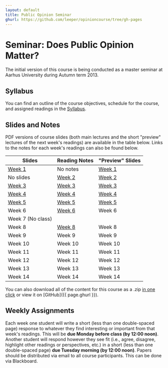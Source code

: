 ```yaml
---
layout: default
title: Public Opinion Seminar
ghurl: https://github.com/leeper/opinioncourse/tree/gh-pages
---
```


# Seminar: Does Public Opinion Matter? #

The initial version of this course is being conducted as a master seminar at Aarhus University during Autumn term 2013.

## Syllabus ##

You can find an outline of the course objectives, schedule for the course, and assigned readings in the [Syllabus](Syllabus.pdf).


## Slides and Notes ##

PDF versions of course slides (both main lectures and the short "preview" lectures of the next week's readings) are available in the table below. Links to the notes for each week's readings can also be found below.


| Slides                          | Reading Notes             | "Preview" Slides                |
| ------------------------------- | ------------------------- | ------------------------------- |
| [Week 1](Slides/Lecture1-1.pdf) | No notes                  | [Week 1](Slides/Lecture1-2.pdf) |
| No slides                       | [Week 2](Notes/Week2)  | [Week 2](Slides/Lecture2-2.pdf) |
| [Week 3](Slides/Lecture3-1.pdf) | [Week 3](Notes/Week3)  | [Week 3](Slides/Lecture3-2.pdf) |
| [Week 4](Slides/Lecture4-1.pdf) | [Week 4](Notes/Week4)  | [Week 4](Slides/Lecture4-2.pdf) |
| [Week 5](Slides/Lecture5-1.pdf) | [Week 5](Notes/Week5)  | [Week 5](Slides/Lecture5-2.pdf) |
| Week 6 | [Week 6](Notes/Week6) | Week 6 |
| Week 7 (No class) | | |
| Week 8 | [Week 8](Notes/Week8) | Week 8 |
| Week 9 | Week 9 | Week 9 |
| Week 10 | Week 10 | Week 10 |
| Week 11 | Week 11 | Week 11 |
| Week 12 | Week 12 | Week 12 |
| Week 13 | Week 13 | Week 13 |
| Week 14 | Week 14 | Week 14 |
<!--
| [Week 6](Slides/Lecture6-1.pdf) | [Week 6](Notes/Week6)  | [Week 6](Slides/Lecture6-2.pdf) |
| [Week 8](Slides/Lecture8-1.pdf) | [Week 8](Notes/Week8)  | [Week 8](Slides/Lecture8-2.pdf) |
| [Week 9](Slides/Lecture9-1.pdf) | [Week 9](Notes/Week9)  | [Week 9](Slides/Lecture9-2.pdf) |
| [Week 10](Slides/Lecture10-1.pdf) | [Week 10](Notes/Week10)  | [Week 10](Slides/Lecture10-2.pdf) |
| [Week 11](Slides/Lecture11-1.pdf) | [Week 11](Notes/Week11)  | [Week 11](Slides/Lecture11-2.pdf) |
| [Week 12](Slides/Lecture12-1.pdf) | [Week 12](Notes/Week12)  | [Week 12](Slides/Lecture12-2.pdf) |
| [Week 13](Slides/Lecture13-1.pdf) | [Week 13](Notes/Week13)  | [Week 13](Slides/Lecture13-2.pdf) |
| [Week 14](Slides/Lecture14-1.pdf) | [Week 14](Notes/Week14)  | [Week 14](Slides/Lecture14-2.pdf) |
-->

You can also download all of the content for this course as a .zip [in one click](https://github.com/leeper/opinioncourse/archive/gh-pages.zip) or view it on [GitHub]({{ page.ghurl }}).

## Weekly Assignments ##

Each week one student will write a short (less than one double-spaced page) response to whatever they find interesting or important from that week's readings. This will be **due Monday before class (by 12:00 noon)**. Another student will respond however they see fit (i.e., agree, disagree, highlight other readings or perspectives, etc.) in a short (less than one double-spaced page) **due Tuesday morning (by 12:00 noon)**. Papers should be distributed via email to all course participants. This can be done via Blackboard.

